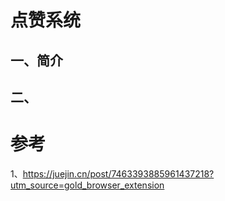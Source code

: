 # 点赞系统
## 一、简介
## 二、

# 参考
1、https://juejin.cn/post/7463393885961437218?utm_source=gold_browser_extension
